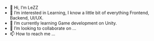- 👋 Hi, I’m LeZZ
- 👀 I’m interested in Learning, I know a little bit of everything Frontend, Backend, UI/UX.
- 🌱 I’m currently learning Game development on Unity.
- 💞️ I’m looking to collaborate on ...
- 📫 How to reach me ...

<!---
DazedLeZZ/DazedLeZZ is a ✨ special ✨ repository because its `README.md` (this file) appears on your GitHub profile.
You can click the Preview link to take a look at your changes.
--->
